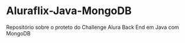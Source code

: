 # Aluraflix-Java-MongoDB
Repositório sobre o proteto do Challenge Alura Back End em Java com MongoDB
